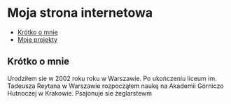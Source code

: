 # Moja strona internetowa

* [Krótko o mnie](#Krótko-o-mnie)
* [Moje projekty](#Moje-projekty)


## Krótko o mnie
Urodziłem sie w 2002 roku roku w Warszawie. Po ukończeniu liceum im. Tadeusza Reytana w Warszawie rozpocząłem naukę na Akademii Górniczo Hutnoczej w Krakowie.
Psajonuje sie żeglarstewm
